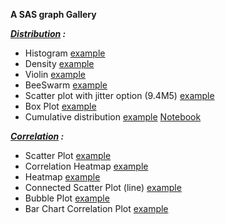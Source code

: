 **A SAS graph Gallery** 


***[Distribution](https://github.com/NicoDupont/Resources/blob/master/SAS/Graphic/Distribution) :***

- Histogram [example](https://github.com/NicoDupont/Resources/blob/master/SAS/Graphic/Distribution/histogram.sas)
- Density [example](https://github.com/NicoDupont/Resources/blob/master/SAS/Graphic/Distribution/density.sas)
- Violin [example](https://github.com/NicoDupont/Resources/blob/master/SAS/Graphic/Distribution/violin.sas)
- BeeSwarm [example](https://github.com/NicoDupont/Resources/blob/master/SAS/Graphic/Distribution/violin.sas)
- Scatter plot with jitter option (9.4M5) [example](https://github.com/NicoDupont/Resources/blob/master/SAS/Graphic/Distribution/scatterjitter.sas)
- Box Plot [example](https://github.com/NicoDupont/Resources/blob/master/SAS/Graphic/Distribution/boxplot.sas)
- Cumulative distribution [example](https://github.com/NicoDupont/Resources/blob/master/SAS/Analysis/ecdf.sas) [Notebook](https://github.com/NicoDupont/Resources/blob/master/SAS/Analysis/ecdf_sas_notebook.ipynb)


***[Correlation](https://github.com/NicoDupont/Resources/blob/master/SAS/Graphic/Correlation) :***

- Scatter Plot [example](https://github.com/NicoDupont/Resources/blob/master/SAS/Graphic/Correlation/scatterplot.sas)
- Correlation Heatmap [example](https://github.com/NicoDupont/Resources/blob/master/SAS/Graphic/Correlation/heatmap.sas)
- Heatmap [example](https://github.com/NicoDupont/Resources/blob/master/SAS/Graphic/Correlation/heatmap2.sas)
- Connected Scatter Plot (line) [example](https://github.com/NicoDupont/Resources/blob/master/SAS/Graphic/Correlation/connected_scatterplot.sas)
- Bubble Plot [example](https://github.com/NicoDupont/Resources/blob/master/SAS/Graphic/Correlation/bubble.sas)
- Bar Chart Correlation Plot [example](https://github.com/NicoDupont/Resources/blob/master/SAS/Graphic/Correlation/barchartcorrelation.sas)
